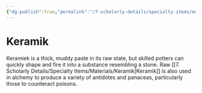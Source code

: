 ```yaml
---
{"dg-publish":true,"permalink":"/7-scholarly-details/specialty-items/materials/keramik/","noteIcon":""}
---
```


# Keramik

Keramiek is a thick, muddy paste in its raw state, but skilled potters can quickly shape and fire it into a substance resembling a stone. Raw [[7. Scholarly Details/Specialty Items/Materials/Keramik\|Keramik]] is also used in alchemy to produce a variety of antidotes and panaceas, particularly those to counteract poisons. 